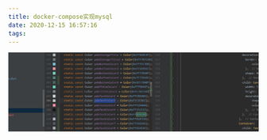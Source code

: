 ```yaml
---
title: docker-compose实现mysql
date: 2020-12-15 16:57:16
tags:
---
```


![1](docker-compose实现mysql/1.png)


